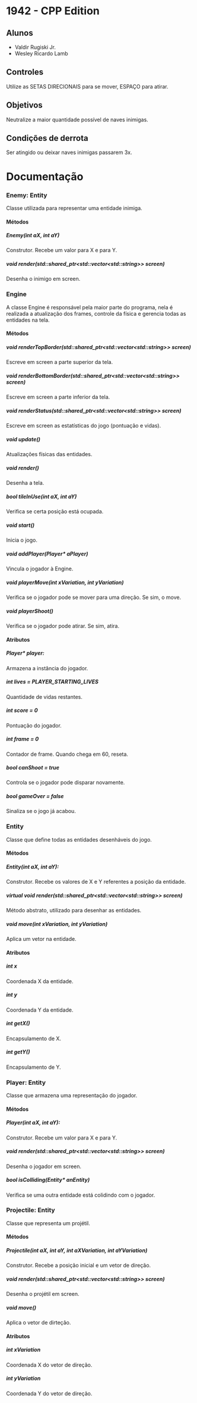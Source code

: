 # 1942 - CPP Edition

## Alunos
 - Valdir Rugiski Jr.
 - Wesley Ricardo Lamb

## Controles

Utilize as SETAS DIRECIONAIS para se mover, ESPAÇO para atirar.

## Objetivos

Neutralize a maior quantidade possível de naves inimigas.

## Condições de derrota

Ser atingido ou deixar naves inimigas passarem 3x.

# Documentação

### Enemy: Entity

Classe utilizada para representar uma entidade inimiga.

#### Métodos

##### Enemy(int aX, int aY)
Construtor. Recebe um valor para X e para Y.

##### void render(std::shared_ptr<std::vector\<std::string>> screen)
Desenha o inimigo em screen.

### Engine

A classe Engine é responsável pela maior parte do programa, nela é realizada a atualização dos frames, controle da física e gerencia todas as entidades na tela.

#### Métodos

##### void renderTopBorder(std::shared_ptr<std::vector\<std::string>> screen)
Escreve em screen a parte superior da tela.

##### void renderBottomBorder(std::shared_ptr<std::vector\<std::string>> screen)
Escreve em screen a parte inferior da tela.

##### void renderStatus(std::shared_ptr<std::vector\<std::string>> screen)
Escreve em screen as estatísticas do jogo (pontuação e vidas).

##### void update()
Atualizações físicas das entidades.

##### void render()
Desenha a tela.

##### bool tileInUse(int aX, int aY)
Verifica se certa posição está ocupada.

##### void start()
Inicia o jogo.

##### void addPlayer(Player* aPlayer)
Vincula o jogador à Engine.

##### void playerMove(int xVariation, int yVariation)
Verifica se o jogador pode se mover para uma direção. Se sim, o move.

##### void playerShoot()
Verifica se o jogador pode atirar. Se sim, atira.

#### Atributos

##### Player* player:
Armazena a instância do jogador.

##### int lives = PLAYER_STARTING_LIVES
Quantidade de vidas restantes.

##### int score = 0
Pontuação do jogador.

##### int frame = 0
Contador de frame. Quando chega em 60, reseta.

##### bool canShoot = true
Controla se o jogador pode disparar novamente.

##### bool gameOver = false
Sinaliza se o jogo já acabou.

### Entity

Classe que define todas as entidades desenháveis do jogo.

#### Métodos

##### Entity(int aX, int aY):
Construtor. Recebe os valores de X e Y referentes a posição da entidade.

##### virtual void render(std::shared_ptr<std::vector\<std::string>> screen)
Método abstrato, utilizado para desenhar as entidades.

##### void move(int xVariation, int yVariation)
Aplica um vetor na entidade.

#### Atributos

##### int x
Coordenada X da entidade.

##### int y
Coordenada Y da entidade.

##### int getX()
Encapsulamento de X.

##### int getY()
Encapsulamento de Y.

### Player: Entity

Classe que armazena uma representação do jogador.

#### Métodos

##### Player(int aX, int aY):
Construtor. Recebe um valor para X e para Y.

##### void render(std::shared_ptr<std::vector\<std::string>> screen)
Desenha o jogador em screen.

##### bool isColliding(Entity* anEntity)
Verifica se uma outra entidade está colidindo com o jogador.

### Projectile: Entity

Classe que representa um projétil.

#### Métodos

##### Projectile(int aX, int aY, int aXVariation, int aYVariation)
Construtor. Recebe a posição inicial e um vetor de direção.

##### void render(std::shared_ptr<std::vector\<std::string>> screen)
Desenha o projétil em screen.

##### void move()
Aplica o vetor de dirteção.

#### Atributos

##### int xVariation
Coordenada X do vetor de direção.

##### int yVariation
Coordenada Y do vetor de direção.
